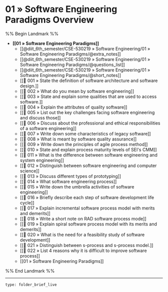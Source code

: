 # 01 » Software Engineering Paradigms Overview
%% Begin Landmark %%
- **[[01 » Software Engineering Paradigms]]**
	- [[@diit_6th_semester/CSE-530219 » Software Engineering/01 » Software Engineering Paradigms/@extra_notes]]
	- [[@diit_6th_semester/CSE-530219 » Software Engineering/01 » Software Engineering Paradigms/@questions_list]]
	- [[@diit_6th_semester/CSE-530219 » Software Engineering/01 » Software Engineering Paradigms/@short_notes]]
	- [[📘 001 » State the definition of software architecture and software design.]]
	- [[📘 002 » What do you mean by software engineering]]
	- [[📘 003 » State and explain some qualities that are used to access software.]]
	- [[📘 004 » Explain the attributes of quality software]]
	- [[📘 005 » List out the key challenges facing software engineering and discuss those]]
	- [[📘 006 » Discuss about the professional and ethical responsibilities of a software engineering]]
	- [[📘 007 » Write down some characteristics of legacy software]]
	- [[📘 008 » What is meant by software quality assurance]]
	- [[📘 009 » Write down the principles of agile process method]]
	- [[📘 010 » State and explain process maturity levels of SEI's CMM]]
	- [[📘 011 » What is the difference between software engineering and system engineering]]
	- [[📘 012 » Distinguish between software engineering and computer science]]
	- [[📘 013 » Discuss different types of prototyping]]
	- [[📘 014 » What software engineering process]]
	- [[📘 015 » Write down the umbrella activities of software engineering]]
	- [[📘 016 » Briefly describe each step of software development life cycle]]
	- [[📘 017 » Explain incremental software process model with merits and demerits]]
	- [[📘 018 » Write a short note on RAD software process mode]]
	- [[📘 019 » Explain spiral software process model with its merits and demerits]]
	- [[📘 020 » What is the need for a feasibility study of software development]]
	- [[📘 021 » Distinguish between s-process and s-process model.]]
	- [[📘 022 » List 4 reasons why it is difficult to improve software process]]
	- [[01 » Software Engineering Paradigms]]

%% End Landmark %%

---

```ccard
type: folder_brief_live
```
 
